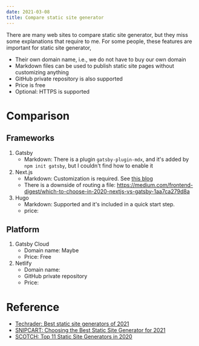 ```yaml
---
date: 2021-03-08
title: Compare static site generator
---
```


There are many web sites to compare static site generator, but they miss some explanations that require to me.
For some people, these features are important for static site generator,

* Their own domain name, i.e., we do not have to buy our own domain
* Markdown files can be used to publish static site pages without customizing anything
* GitHub private repository is also supported
* Price is free
* Optional: HTTPS is supported


Comparison
===

Frameworks
---

1. Gatsby
    * Markdown: There is a plugin `gatsby-plugin-mdx`, and it's added by `npm init gatsby`, but I couldn't find how to enable it
2. Next.js
    * Markdown: Customization is required. See [this blog](https://www.pullrequest.com/blog/build-a-blog-with-nextjs-and-markdown/)
	* There is a downside of routing a file: https://medium.com/frontend-digest/which-to-choose-in-2020-nextjs-vs-gatsby-1aa7ca279d8a
3. Hugo
    * Markdown: Supported and it's included in a quick start step.
	* price:


Platform
---
1. Gatsby Cloud
    * Domain name: Maybe
    * Price: Free
1. Netlify
    * Domain name:
	* GitHub private repository
    * Price:



Reference
===
- [Techrader: Best static site generators of 2021](https://www.techradar.com/best/static-site-generators)
- [SNIPCART: Choosing the Best Static Site Generator for 2021](https://snipcart.com/blog/choose-best-static-site-generator)
- [SCOTCH: Top 11 Static Site Generators in 2020](https://scotch.io/tutorials/top-10-static-site-generators-in-2020)
